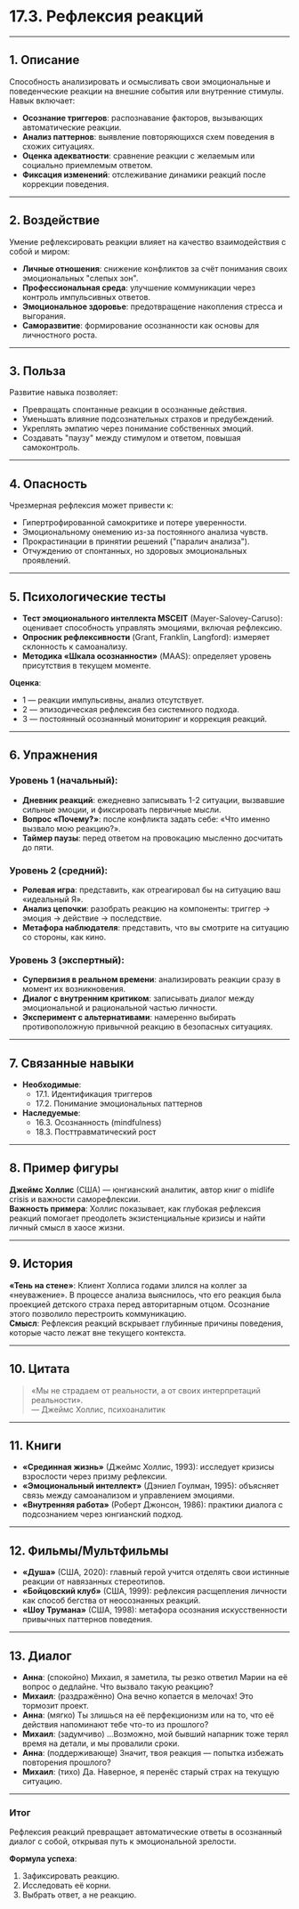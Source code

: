# 17.3. Рефлексия реакций

---

## 1. Описание  
Способность анализировать и осмысливать свои эмоциональные и поведенческие реакции на внешние события или внутренние стимулы.  
Навык включает:  
- **Осознание триггеров**: распознавание факторов, вызывающих автоматические реакции.  
- **Анализ паттернов**: выявление повторяющихся схем поведения в схожих ситуациях.  
- **Оценка адекватности**: сравнение реакции с желаемым или социально приемлемым ответом.  
- **Фиксация изменений**: отслеживание динамики реакций после коррекции поведения.  

---

## 2. Воздействие  
Умение рефлексировать реакции влияет на качество взаимодействия с собой и миром:  
- **Личные отношения**: снижение конфликтов за счёт понимания своих эмоциональных "слепых зон".  
- **Профессиональная среда**: улучшение коммуникации через контроль импульсивных ответов.  
- **Эмоциональное здоровье**: предотвращение накопления стресса и выгорания.  
- **Саморазвитие**: формирование осознанности как основы для личностного роста.  

---

## 3. Польза  
Развитие навыка позволяет:  
- Превращать спонтанные реакции в осознанные действия.  
- Уменьшать влияние подсознательных страхов и предубеждений.  
- Укреплять эмпатию через понимание собственных эмоций.  
- Создавать "паузу" между стимулом и ответом, повышая самоконтроль.  

---

## 4. Опасность  
Чрезмерная рефлексия может привести к:  
- Гипертрофированной самокритике и потере уверенности.  
- Эмоциональному онемению из-за постоянного анализа чувств.  
- Прокрастинации в принятии решений ("паралич анализа").  
- Отчуждению от спонтанных, но здоровых эмоциональных проявлений.  

---

## 5. Психологические тесты  
- **Тест эмоционального интеллекта MSCEIT** (Mayer-Salovey-Caruso): оценивает способность управлять эмоциями, включая рефлексию.  
- **Опросник рефлексивности** (Grant, Franklin, Langford): измеряет склонность к самоанализу.  
- **Методика «Шкала осознанности»** (MAAS): определяет уровень присутствия в текущем моменте.  

**Оценка**:  
- 1 — реакции импульсивны, анализ отсутствует.  
- 2 — эпизодическая рефлексия без системного подхода.  
- 3 — постоянный осознанный мониторинг и коррекция реакций.  

---

## 6. Упражнения  

### Уровень 1 (начальный):  
- **Дневник реакций**: ежедневно записывать 1-2 ситуации, вызвавшие сильные эмоции, и фиксировать первичные мысли.  
- **Вопрос «Почему?»**: после конфликта задать себе: «Что именно вызвало мою реакцию?».  
- **Таймер паузы**: перед ответом на провокацию мысленно досчитать до пяти.  

### Уровень 2 (средний):  
- **Ролевая игра**: представить, как отреагировал бы на ситуацию ваш «идеальный Я».  
- **Анализ цепочки**: разобрать реакцию на компоненты: триггер → эмоция → действие → последствие.  
- **Метафора наблюдателя**: представить, что вы смотрите на ситуацию со стороны, как кино.  

### Уровень 3 (экспертный):  
- **Супервизия в реальном времени**: анализировать реакции сразу в момент их возникновения.  
- **Диалог с внутренним критиком**: записывать диалог между эмоциональной и рациональной частью личности.  
- **Эксперимент с альтернативами**: намеренно выбирать противоположную привычной реакцию в безопасных ситуациях.  

---

## 7. Связанные навыки  
- **Необходимые**:  
  - 17.1. Идентификация триггеров  
  - 17.2. Понимание эмоциональных паттернов  
- **Наследуемые**:  
  - 16.3. Осознанность (mindfulness)  
  - 18.3. Посттравматический рост  

---

## 8. Пример фигуры  
**Джеймс Холлис** (США) — юнгианский аналитик, автор книг о midlife crisis и важности саморефлексии.  
**Важность примера**: Холлис показывает, как глубокая рефлексия реакций помогает преодолеть экзистенциальные кризисы и найти личный смысл в хаосе жизни.  

---

## 9. История  
**«Тень на стене»**: Клиент Холлиса годами злился на коллег за «неуважение». В процессе анализа выяснилось, что его реакция была проекцией детского страха перед авторитарным отцом. Осознание этого позволило перестроить коммуникацию.  
**Смысл**: Рефлексия реакций вскрывает глубинные причины поведения, которые часто лежат вне текущего контекста.  

---

## 10. Цитата  
> «Мы не страдаем от реальности, а от своих интерпретаций реальности».  
> — Джеймс Холлис, психоаналитик  

---

## 11. Книги  
- **«Срединная жизнь»** (Джеймс Холлис, 1993): исследует кризисы взрослости через призму рефлексии.  
- **«Эмоциональный интеллект»** (Дэниел Гоулман, 1995): объясняет связь между самоанализом и управлением эмоциями.  
- **«Внутренняя работа»** (Роберт Джонсон, 1986): практики диалога с подсознанием через юнгианский подход.  

---

## 12. Фильмы/Мультфильмы  
- **«Душа»** (США, 2020): главный герой учится отделять свои истинные реакции от навязанных стереотипов.  
- **«Бойцовский клуб»** (США, 1999): рефлексия расщепления личности как способ бегства от неосознанных реакций.  
- **«Шоу Трумана»** (США, 1998): метафора осознания искусственности привычных паттернов поведения.  

---

## 13. Диалог  
- **Анна**: (спокойно) Михаил, я заметила, ты резко ответил Марии на её вопрос о дедлайне. Что вызвало такую реакцию?  
- **Михаил**: (раздражённо) Она вечно копается в мелочах! Это тормозит проект.  
- **Анна**: (мягко) Ты злишься на её перфекционизм или на то, что её действия напоминают тебе что-то из прошлого?  
- **Михаил**: (задумчиво) ...Возможно, мой бывший напарник тоже терял время на детали, и мы провалили сроки.  
- **Анна**: (поддерживающе) Значит, твоя реакция — попытка избежать повторения прошлого?  
- **Михаил**: (тихо) Да. Наверное, я перенёс старый страх на текущую ситуацию.  

---

### **Итог**  
Рефлексия реакций превращает автоматические ответы в осознанный диалог с собой, открывая путь к эмоциональной зрелости.  

**Формула успеха**:  
1. Зафиксировать реакцию.  
2. Исследовать её корни.  
3. Выбрать ответ, а не реакцию.
